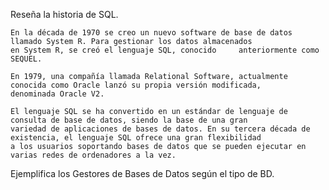 Reseña la historia de SQL.

    En la década de 1970 se creo un nuevo software de base de datos llamado System R. Para gestionar los datos almacenados 
    en System R, se creó el lenguaje SQL, conocido     anteriormente como SEQUEL.
    
    En 1979, una compañía llamada Relational Software, actualmente conocida como Oracle lanzó su propia versión modificada, 
    denominada Oracle V2.
    
    El lenguaje SQL se ha convertido en un estándar de lenguaje de consulta de base de datos, siendo la base de una gran 
    variedad de aplicaciones de bases de datos. En su tercera década de existencia, el lenguaje SQL ofrece una gran flexibilidad
    a los usuarios soportando bases de datos que se pueden ejecutar en varias redes de ordenadores a la vez.

Ejemplifica los Gestores de Bases de Datos según el tipo de BD.

    
    
    
    
